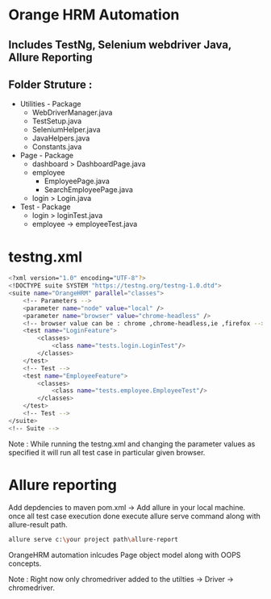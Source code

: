 # Orange HRM Automation

## Includes TestNg, Selenium webdriver Java, Allure Reporting

## Folder Struture :

- Utilities - Package
    - WebDriverManager.java
    - TestSetup.java
    - SeleniumHelper.java
    - JavaHelpers.java
    - Constants.java
- Page - Package
    - dashboard > DashboardPage.java   
    - employee
        - EmployeePage.java
        - SearchEmployeePage.java
    - login > Login.java
- Test - Package
    - login > loginTest.java
    - employee -> employeeTest.java

# testng.xml

```sh
<?xml version="1.0" encoding="UTF-8"?>
<!DOCTYPE suite SYSTEM "https://testng.org/testng-1.0.dtd">
<suite name="OrangeHRM" parallel="classes">
	<!-- Parameters -->
	<parameter name="node" value="local" />
	<parameter name="browser" value="chrome-headless" />
	<!-- browser value can be : chrome ,chrome-headless,ie ,firefox -->
	<test name="LoginFeature">
		<classes>
			<class name="tests.login.LoginTest"/>
		</classes>
	</test>
	<!-- Test -->
	<test name="EmployeeFeature">
		<classes>
			<class name="tests.employee.EmployeeTest"/>
		</classes>
	</test>
	<!-- Test -->
</suite>
<!-- Suite -->
```
Note : While running the testng.xml and changing the parameter values as specified it will run all test case in particular given browser.

# Allure reporting
Add depdencies to maven pom.xml -> Add allure in your local machine. 
once all test case execution done execute allure serve command along with allure-result path.

```sh
allure serve c:\your project path\allure-report
```

OrangeHRM automation inlcudes Page object model along with OOPS concepts.

Note : Right now only chromedriver added to the utilties -> Driver -> chromedriver. 

